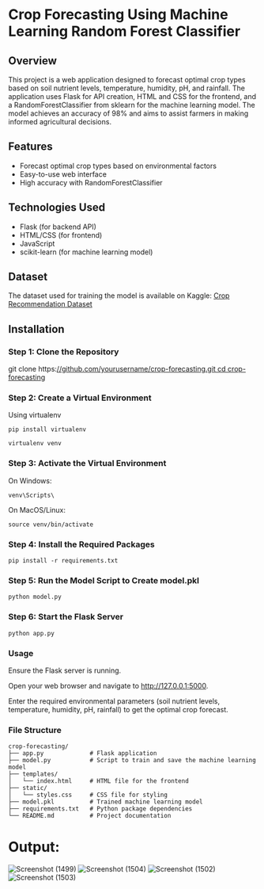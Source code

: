 # Crop Forecasting Using Machine Learning Random Forest Classifier

## Overview

This project is a web application designed to forecast optimal crop types based on soil nutrient levels, temperature, humidity, pH, and rainfall. The application uses Flask for API creation, HTML and CSS for the frontend, and a RandomForestClassifier from sklearn for the machine learning model. The model achieves an accuracy of 98% and aims to assist farmers in making informed agricultural decisions.

## Features

- Forecast optimal crop types based on environmental factors
- Easy-to-use web interface
- High accuracy with RandomForestClassifier

## Technologies Used

- Flask (for backend API)
- HTML/CSS (for frontend)
- JavaScript
- scikit-learn (for machine learning model)

## Dataset

The dataset used for training the model is available on Kaggle: [Crop Recommendation Dataset](https://www.kaggle.com/atharvaingle/crop-recommendation-dataset)

## Installation

### Step 1: Clone the Repository

git clone https:[//github.com/yourusername/crop-forecasting.git
cd crop-forecasting](https://github.com/KimayaRaut/Crop-Forecasting-Using-Machine-Learning-Random-Forest-Classifier.git)

### Step 2: Create a Virtual Environment
Using virtualenv


```plaintext 
pip install virtualenv
```


```plaintext 
virtualenv venv
```

### Step 3: Activate the Virtual Environment
On Windows:


```plaintext 
venv\Scripts\
```


On MacOS/Linux:


```plaintext
source venv/bin/activate
```

### Step 4: Install the Required Packages
```plaintext 
pip install -r requirements.txt
```

### Step 5: Run the Model Script to Create model.pkl
```plaintext 
python model.py
```

### Step 6: Start the Flask Server
```plaintext 
python app.py
```

### Usage
Ensure the Flask server is running.


Open your web browser and navigate to http://127.0.0.1:5000.


Enter the required environmental parameters (soil nutrient levels, temperature, humidity, pH, rainfall) to get the optimal crop forecast.

### File Structure
```plaintext
crop-forecasting/
├── app.py             # Flask application
├── model.py           # Script to train and save the machine learning model
├── templates/
│   └── index.html     # HTML file for the frontend
├── static/
│   └── styles.css     # CSS file for styling
├── model.pkl          # Trained machine learning model
├── requirements.txt   # Python package dependencies
└── README.md          # Project documentation
```

# Output:
![Screenshot (1499)](https://user-images.githubusercontent.com/66699500/126384009-d4f43584-7066-4377-912b-2ce16e1bce92.png)
![Screenshot (1504)](https://user-images.githubusercontent.com/66699500/126384063-977c5ac9-583b-4adb-84f0-9bc6c9cc7cec.png)
![Screenshot (1502)](https://user-images.githubusercontent.com/66699500/126384077-3edcacf2-5287-4b1a-b553-e62ff6a08ee4.png)
![Screenshot (1503)](https://user-images.githubusercontent.com/66699500/126384082-3af9d244-fbad-43f0-a9fd-332961a618b8.png)
